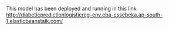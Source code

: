 This model has been deployed and running in this link
http://diabeticpredictionlogisticreg-env.eba-cssebeka.ap-south-1.elasticbeanstalk.com/
